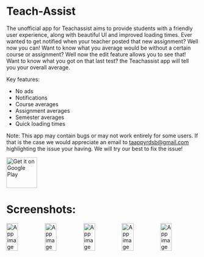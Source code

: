 # Teach-Assist
The unofficial app for Teachassist aims to provide students with a friendly user experience, along with beautiful UI and improved loading times. Ever wanted to get notified when your teacher posted that new assignment? Well now you can! Want to know what you average would be without a certain course or assignment? Well now the edit feature allows you to see that! Want to know what you got on that last test? the Teachassist app will tell you your overall average.

Key features:
- No ads
- Notifications
- Course averages
- Assignment averages
- Semester averages
- Quick loading times

Note: This app may contain bugs or may not work entirely for some users. If that is the case we would appreciate an email to taappyrdsb@gmail.com highlighting the issue your having. We will try our best to fix the issue!

<a href='https://play.google.com/store/apps/details?id=com.teachassist.teachassist&pcampaignid=MKT-Other-global-all-co-prtnr-py-PartBadge-Mar2515-1'><img alt='Get it on Google Play' src='https://play.google.com/intl/en_us/badges/images/generic/en_badge_web_generic.png' height="80px"/></a>

# Screenshots:

<div style="display:flex;">
<img alt="App image" src="https://lh3.googleusercontent.com/M8E5ZW3So9Hyh-jzLcgsmWJBTJyuQIqfg4QJ9D0ryPHW13HgfdhdSG__qjgQtqMarw=w1536-h674-rw" width="30%">
<img alt="App image" src="https://lh3.googleusercontent.com/813Etg6zh4EdS_UNm4wDWtQ-S_kX5VWMjNSAOwGacBGGTcBuvZAa4VBEB8Hgvp_d2aI=w1536-h674-rw" width="30%">
  <img alt="App image" src="https://lh3.googleusercontent.com/iWilLl9FW_1JFknIJmy_BtYjXXOuWMv1kYx1o-ng22FbDD-SNBhfscakEA5d_SHThw=w1536-h674-rw" width="30%">
  <img alt="App image" src="https://lh3.googleusercontent.com/0wQL4IBzWOd2HRTBEzUs7G8VisXInSHKP7cbQUjfQf0ztMO_d-0IaiA_xXi9Gm5RgNVe=w1536-h674-rw" width="30%">
  <img alt="App image" src="https://lh3.googleusercontent.com/M8E5ZW3So9Hyh-jzLcgsmWJBTJyuQIqfg4QJ9D0ryPHW13HgfdhdSG__qjgQtqMarw=w1536-h674-rw" width="30%">
</div>
